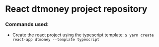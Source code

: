 # React dtmoney project repository

### Commands used:

- Create the react project using the typescript template: `$ yarn create react-app dtmoney --template typescript`
